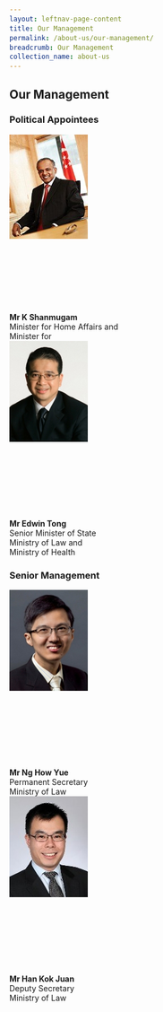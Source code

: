 ```yaml
---
layout: leftnav-page-content
title: Our Management
permalink: /about-us/our-management/
breadcrumb: Our Management
collection_name: about-us
---
```


<style>
  .img-gallery {
  width: 200px;
  height: 300px;
  }
  .img-gallery img {
  max-width: 100%;
  max-height: 100%;
  }
</style>

Our Management
---

### **Political Appointees**

<div class="img-gallery">
  <img src="/images/1510806764644.jpg"></div><br>
  <b>Mr K Shanmugam</b><br>
  Minister for Home Affairs and<br>
  Minister for<br>
  
<div class="img-gallery">
  <img src="/images/1532069362285.jpg"></div><br>
  <b>Mr Edwin Tong</b><br>
  Senior Minister of State<br>
  Ministry of Law and<br>
  Ministry of Health<br>

### **Senior Management**

<div class="img-gallery">
  <img src="/images/1514972152202.jpg"></div><br>
  <b>Mr Ng How Yue</b><br>
  Permanent Secretary<br>
  Ministry of Law<br>

<div class="img-gallery">
    <img src="/images/1515047430356.jpg">
</div><br>
  <b>Mr Han Kok Juan</b><br>
  Deputy Secretary<br>
  Ministry of Law<br>

